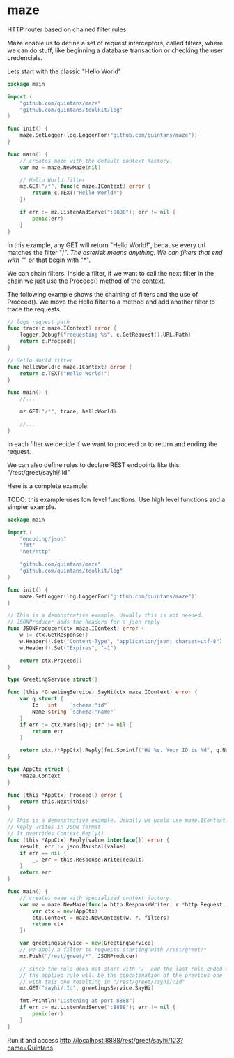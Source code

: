 # maze
HTTP router based on chained filter rules

Maze enable us to define a set of request interceptors, called filters, where we can do stuff,
like beginning a database transaction or checking the user credencials.

Lets start with the classic "Hello World"

```go
package main

import (
	"github.com/quintans/maze"
	"github.com/quintans/toolkit/log"
)

func init() {
	maze.SetLogger(log.LoggerFor("github.com/quintans/maze"))
}

func main() {
	// creates maze with the default context factory.
	var mz = maze.NewMaze(nil)

	// Hello World filter
	mz.GET("/*", func(c maze.IContext) error {
		return c.TEXT("Hello World!")
	})

	if err := mz.ListenAndServe(":8888"); err != nil {
		panic(err)
	}
}
```

In this example, any GET will return "Hello World!", because every url matches the filter "/*".
The asterisk means anything. We can filters that end with "*" or that begin with "*".

We can chain filters. Inside a filter, if we want to call the next filter in the chain
we just use the Proceed() method of the context.

The following example shows the chaining of filters and the use of Proceed().
We move the Hello filter to a method and add another filter to trace the requests.

```go
// logs request path
func trace(c maze.IContext) error {
	logger.Debugf("requesting %s", c.GetRequest().URL.Path)
	return c.Proceed()
}

// Hello World filter
func helloWorld(c maze.IContext) error {
	return c.TEXT("Hello World!")
}

func main() {
	//...

	mz.GET("/*", trace, helloWorld)

	//...
}

```

In each filter we decide if we want to proceed or to return and ending the request.

We can also define rules to declare REST endpoints like this: "/rest/greet/sayhi/:Id"

Here is a complete example:

TODO: this example uses low level functions. Use high level functions and a simpler example.

```go
package main

import (
	"encoding/json"
	"fmt"
	"net/http"

	"github.com/quintans/maze"
	"github.com/quintans/toolkit/log"
)

func init() {
	maze.SetLogger(log.LoggerFor("github.com/quintans/maze"))
}

// This is a demonstrative example. Usually this is not needed.
// JSONProducer adds the headers for a json reply
func JSONProducer(ctx maze.IContext) error {
	w := ctx.GetResponse()
	w.Header().Set("Content-Type", "application/json; charset=utf-8")
	w.Header().Set("Expires", "-1")

	return ctx.Proceed()
}

type GreetingService struct{}

func (this *GreetingService) SayHi(ctx maze.IContext) error {
	var q struct {
		Id   int    `schema:"id"`
		Name string `schema:"name"`
	}
	if err := ctx.Vars(&q); err != nil {
		return err
	}

	return ctx.(*AppCtx).Reply(fmt.Sprintf("Hi %s. Your ID is %d", q.Name, q.Id))
}

type AppCtx struct {
	*maze.Context
}

func (this *AppCtx) Proceed() error {
	return this.Next(this)
}

// This is a demonstrative example. Usually we would use maze.IContext.JSON()
// Reply writes in JSON format.
// It overrides Context.Reply()
func (this *AppCtx) Reply(value interface{}) error {
	result, err := json.Marshal(value)
	if err == nil {
		_, err = this.Response.Write(result)
	}
	return err
}

func main() {
	// creates maze with specialized context factory.
	var mz = maze.NewMaze(func(w http.ResponseWriter, r *http.Request, filters []*maze.Filter) maze.IContext {
		var ctx = new(AppCtx)
		ctx.Context = maze.NewContext(w, r, filters)
		return ctx
	})

	var greetingsService = new(GreetingService)
	// we apply a filter to requests starting with /rest/greet/*
	mz.Push("/rest/greet/*", JSONProducer)

	// since the rule does not start with '/' and the last rule ended with '*'
	// the applied rule will be the concatenation of the previous one
	// with this one resulting in "/rest/greet/sayhi/:Id"
	mz.GET("sayhi/:Id", greetingsService.SayHi)

	fmt.Println("Listening at port 8888")
	if err := mz.ListenAndServe(":8888"); err != nil {
		panic(err)
	}
}
```

Run it and access [http://localhost:8888/rest/greet/sayhi/123?name=Quintans](http://localhost:8888/rest/greet/sayhi/123?name=Quintans)
